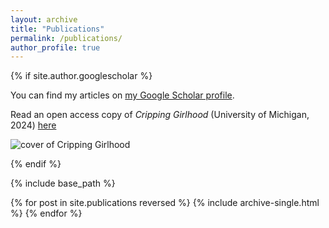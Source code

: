 ```yaml
---
layout: archive
title: "Publications"
permalink: /publications/
author_profile: true
---
```


{% if site.author.googlescholar %}
  <div class="wordwrap">You can find my articles on <a href="{{site.author.googlescholar}}">my Google Scholar profile</a>.</div>

Read an open access copy of *Cripping Girlhood* (University of Michigan, 2024) [here](https://doi.org/10.3998/mpub.12769443)

![cover of Cripping Girlhood](https://press.umich.edu/var/site/storage/images/university-of-michigan-press/books/c/cripping-girlhood2/9780472076741_cover/4924170-1-eng-CA/9780472076741_cover1_rb_modalcover.jpg) 

{% endif %}

{% include base_path %}

{% for post in site.publications reversed %}
  {% include archive-single.html %}
{% endfor %}
